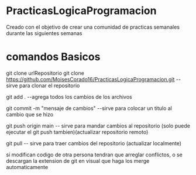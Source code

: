 # PracticasLogicaProgramacion
Creado con el objetivo de crear una comunidad de practicas semanales durante las siguientes semanas

# comandos Basicos

git clone urlRepositorio 
git clone https://github.com/MoisesCorado16/PracticasLogicaProgramacion.git 
-- sirve para clonar el repositorio

git add . 
--agrega todos los cambios de los archivos

git commit -m "mensaje de cambios"
--sirve para colocar un titulo al cambio que se hizo


git push origin main
-- sirve para mandar cambios al repositorio (solo puede ejecutar el git push tambien)(actualizar repositorio remoto)

git pull 
-- sirve para traer cambios del repositorio (actualizar localmente)

si modifican codigo de otra persona tendran que arreglar conflictos,
o se descargan la extension de git en visual que haga los merge automaticamente